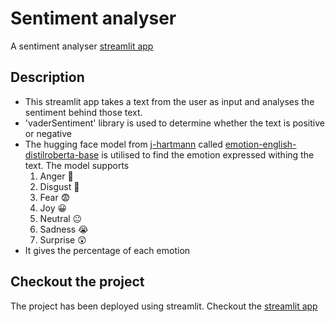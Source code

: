 # Sentiment analyser
A sentiment analyser [streamlit app](https://sanyam-huggingface-sentiment.streamlit.app/)
## Description
- This streamlit app takes a text from the user as input and analyses the sentiment behind those text.
- 'vaderSentiment‎' library is used to determine whether the text is positive or negative
- The hugging face model from [j-hartmann](https://huggingface.co/j-hartmann) called [emotion-english-distilroberta-base](https://huggingface.co/j-hartmann/emotion-english-distilroberta-base) is utilised to find the emotion expressed withing the text. The model supports
  1. Anger 🤬
  2. Disgust 🤢
  3. Fear 😨
  4. Joy 😀
  5. Neutral 😐
  6. Sadness 😭
  7. Surprise 😲
- It gives the percentage of each emotion
## Checkout the project
The project has been deployed using streamlit. Checkout the [streamlit app](https://sanyam-huggingface-sentiment.streamlit.app/)
